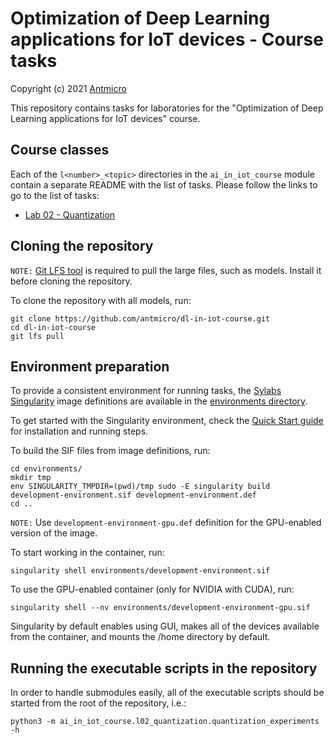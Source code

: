 # Optimization of Deep Learning applications for IoT devices - Course tasks

Copyright (c) 2021 [Antmicro](https://www.antmicro.com)

This repository contains tasks for laboratories for the "Optimization of Deep Learning applications for IoT devices" course.

## Course classes

Each of the `l<number>_<topic>` directories in the `ai_in_iot_course` module contain a separate README with the list of tasks.
Please follow the links to go to the list of tasks:

* [Lab 02 - Quantization](ai_in_iot_course/l02_quantization)

## Cloning the repository

`NOTE:` [Git LFS tool](https://git-lfs.github.com/) is required to pull the large files, such as models.
Install it before cloning the repository.

To clone the repository with all models, run:

```
git clone https://github.com/antmicro/dl-in-iot-course.git
cd dl-in-iot-course
git lfs pull
```

## Environment preparation

To provide a consistent environment for running tasks, the [Sylabs Singularity](https://sylabs.io/singularity/) image definitions are available in the [environments directory](environments/).

To get started with the Singularity environment, check the [Quick Start guide](https://sylabs.io/guides/3.8/user-guide/quick_start.html) for installation and running steps.

To build the SIF files from image definitions, run:

```
cd environments/
mkdir tmp
env SINGULARITY_TMPDIR=(pwd)/tmp sudo -E singularity build development-environment.sif development-environment.def
cd ..
```

`NOTE:` Use `development-environment-gpu.def` definition for the GPU-enabled version of the image.

To start working in the container, run:

```
singularity shell environments/development-environment.sif
```

To use the GPU-enabled container (only for NVIDIA with CUDA), run:

```
singularity shell --nv environments/development-environment-gpu.sif
```

Singularity by default enables using GUI, makes all of the devices available from the container, and mounts the /home directory by default.

## Running the executable scripts in the repository

In order to handle submodules easily, all of the executable scripts should be started from the root of the repository, i.e.:

```
python3 -m ai_in_iot_course.l02_quantization.quantization_experiments -h
```
